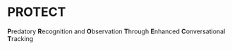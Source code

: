# PROTECT
**P**redatory **R**ecognition and **O**bservation **T**hrough **E**nhanced **C**onversational **T**racking
